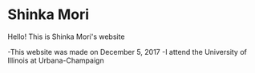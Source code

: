 # Shinka Mori
Hello!
This is Shinka Mori's website

-This website was made on December 5, 2017
-I attend the University of Illinois at Urbana-Champaign
